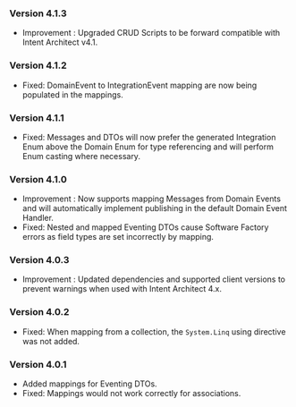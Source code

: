 ### Version 4.1.3

- Improvement : Upgraded CRUD Scripts to be forward compatible with Intent Architect v4.1.

### Version 4.1.2

- Fixed: DomainEvent to IntegrationEvent mapping are now being populated in the mappings.

### Version 4.1.1

- Fixed: Messages and DTOs will now prefer the generated Integration Enum above the Domain Enum for type referencing and will perform Enum casting where necessary.

### Version 4.1.0

- Improvement : Now supports mapping Messages from Domain Events and will automatically implement publishing in the default Domain Event Handler.
- Fixed: Nested and mapped Eventing DTOs cause Software Factory errors as field types are set incorrectly by mapping.

### Version 4.0.3

- Improvement : Updated dependencies and supported client versions to prevent warnings when used with Intent Architect 4.x.

### Version 4.0.2

- Fixed: When mapping from a collection, the `System.Linq` using directive was not added.

### Version 4.0.1

- Added mappings for Eventing DTOs.
- Fixed: Mappings would not work correctly for associations.
